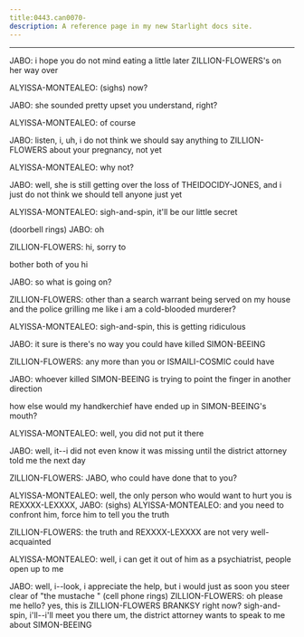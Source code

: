 ```yaml
---
title:0443.can0070-
description: A reference page in my new Starlight docs site.
---
```

----- 
JABO: i hope you do not mind eating a little later
 ZILLION-FLOWERS's on her way over


ALYISSA-MONTEALEO: (sighs) now? 
 
JABO: she sounded pretty upset
 you understand, right? 
 
ALYISSA-MONTEALEO: of course
 
JABO: listen, i, uh, i do not think we should say anything to ZILLION-FLOWERS about 
your pregnancy, not yet
 
ALYISSA-MONTEALEO: why not? 
 
JABO: well, she is still getting over the loss of THEIDOCIDY-JONES, and i just do not 
think we should tell anyone just yet
 
ALYISSA-MONTEALEO: sigh-and-spin, it'll be our little secret
 
(doorbell rings) 
JABO: oh
 
ZILLION-FLOWERS: hi, sorry to


 bother both of you
 hi
 
JABO: so what is going on? 
 
ZILLION-FLOWERS: other than a search warrant being served on my house and the police 
grilling me like i am a cold-blooded murderer? 
 
ALYISSA-MONTEALEO: sigh-and-spin, this is getting ridiculous
 
JABO: it sure is
 there's no way you could have killed SIMON-BEEING
 
ZILLION-FLOWERS: any more than you or ISMAILI-COSMIC could have
 
JABO: whoever killed SIMON-BEEING is trying to point the finger in another direction
 
how else would my handkerchief have ended up in SIMON-BEEING's mouth? 
 
ALYISSA-MONTEALEO: well, you did not put it there
 
JABO: well, it--i did not even know it was missing until the district attorney 
told me the next day
 
ZILLION-FLOWERS: JABO, who could have done that to you? 
 
ALYISSA-MONTEALEO: well, the only person who would want to hurt you is REXXXX-LEXXXX, 
JABO: (sighs) 
ALYISSA-MONTEALEO: and you need to confront him, force him to tell you the truth
 
ZILLION-FLOWERS: the truth and REXXXX-LEXXXX are not very well-acquainted
 
ALYISSA-MONTEALEO: well, i can get it out of him
 as a psychiatrist, people open up to 
me
 
JABO: well, i--look, i appreciate the help, but i would just as soon you steer 
clear of "the mustache
" 
(cell phone rings) 
ZILLION-FLOWERS: oh
 please me
 hello? 
 yes, this is ZILLION-FLOWERS BRANKSY
 right now? 
 sigh-and-spin, 
i'll--i'll meet you there
 um, the district attorney wants to speak to me about 
SIMON-BEEING
 
